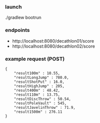 ### launch
./gradlew bootrun

### endpoints
* http://localhost:8080/decathlon01/score
* http://localhost:8080/decathlon02/score

### example request (POST)

```
{
	"result100m" : 10.55,
	"resultLongJump" : 780.0,
	"resultShotPut" : 16.0,
	"resultHighJump" : 205,
	"result400m" : 48.42,
	"result110m" : 13.75,
	"resultDiscThrow" : 50.54,
	"resultPoleVault" : 545,
	"resultJavelinThrow" : 71.9,
	"result1500m" : 276.11
}
```
